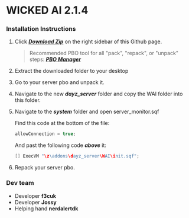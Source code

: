 WICKED AI 2.1.4
==============

### Installation Instructions

1. Click ***[Download Zip](https://github.com/f3cuk/WICKED-AI/archive/master.zip)*** on the right sidebar of this Github page.

	> Recommended PBO tool for all "pack", "repack", or "unpack" steps: ***[PBO Manager](http://www.armaholic.com/page.php?id=16369)***

1. Extract the downloaded folder to your desktop
1. Go to your server pbo and unpack it.
1. Navigate to the new ***dayz_server*** folder and copy the WAI folder into this folder.
1. Navigate to the ***system*** folder and open server_monitor.sqf

	Find this code at the bottom of the file:

	~~~~java
	allowConnection = true;	
	~~~~
	
	And past the following code ***above*** it:
	
	~~~~java
	[] ExecVM "\z\addons\dayz_server\WAI\init.sqf";
	~~~~

1. Repack your server pbo.

### Dev team
- Developer **f3cuk**
- Developer **Jossy**
- Helping hand **nerdalertdk**
